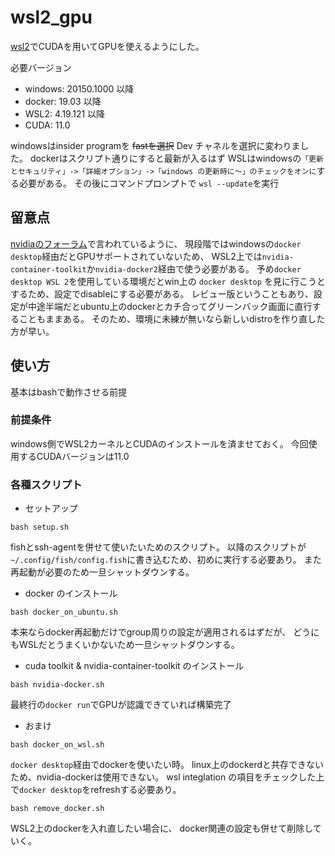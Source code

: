 # wsl2_gpu
[wsl2](https://docs.microsoft.com/ja-jp/windows/wsl/compare-versions)でCUDAを用いてGPUを使えるようにした。

必要バージョン

* windows: 20150.1000 以降
* docker: 19.03 以降
* WSL2: 4.19.121 以降
* CUDA: 11.0

windowsはinsider programを ~~fastを選択~~ Dev チャネルを選択に変わりました。
dockerはスクリプト通りにすると最新が入るはず
WSLはwindowsの`「更新とセキュリティ」->「詳細オプション」->「windows
の更新時に〜」のチェックをオンに`する必要がある。
その後にコマンドプロンプトで `wsl --update`を実行

## 留意点
[nvidiaのフォーラム](https://forums.developer.nvidia.com/t/hiccups-setting-up-wsl2-cuda/128641)で言われているように、
現段階ではwindowsの`docker desktop`経由だとGPUサポートされていないため、
WSL2上では`nvidia-container-toolkit`か`nvidia-docker2`経由で使う必要がある。
予め`docker desktop WSL 2`を使用している環境だとwin上の `docker desktop` を見に行こうとするため、設定でdisableにする必要がある。
レビュー版ということもあり、設定が中途半端だとubuntu上のdockerとカチ合ってグリーンバック画面に直行することもままある。
そのため、環境に未練が無いなら新しいdistroを作り直した方が早い。

## 使い方
基本はbashで動作させる前提

### 前提条件
windows側でWSL2カーネルとCUDAのインストールを済ませておく。
今回使用するCUDAバージョンは11.0

### 各種スクリプト
* セットアップ

```
bash setup.sh
```

fishとssh-agentを併せて使いたいためのスクリプト。
以降のスクリプトが`~/.config/fish/config.fish`に書き込むため、初めに実行する必要あり。
また再起動が必要のため一旦シャットダウンする。

* docker のインストール

```
bash docker_on_ubuntu.sh
```

本来ならdocker再起動だけでgroup周りの設定が適用されるはずだが、
どうにもWSLだとうまくいかないため一旦シャットダウンする。

* cuda toolkit & nvidia-container-toolkit のインストール

```
bash nvidia-docker.sh
```

最終行の`docker run`でGPUが認識できていれば構築完了

* おまけ

```
bash docker_on_wsl.sh
```

`docker desktop`経由でdockerを使いたい時。
linux上のdockerdと共存できないため、nvidia-dockerは使用できない。
wsl integlation の項目をチェックした上で`docker desktop`をrefreshする必要あり。

```
bash remove_docker.sh
```

WSL2上のdockerを入れ直したい場合に、
docker関連の設定も併せて削除していく。
